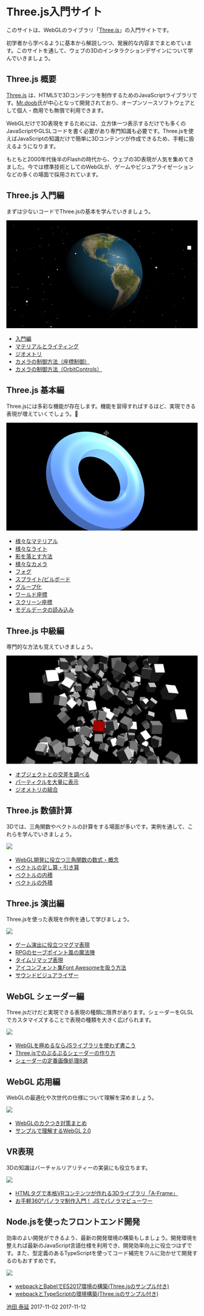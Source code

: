 # Three.js入門サイト

このサイトは、WebGLのライブラリ「[Three.js](https://threejs.org)」の入門サイトです。

初学者から学べるように基本から解説しつつ、発展的な内容までまとめています。このサイトを通して、ウェブの3Dのインタラクションデザインについて学んでいきましょう。




## Three.js 概要

[Three.js](http://www.createjs.com) は、HTML5で3Dコンテンツを制作するためのJavaScriptライブラリです。[Mr.doob](http://mrdoob.com)氏が中心となって開発されており、オープンソースソフトウェアとして個人・商用でも無償で利用できます。

WebGLだけで3D表現をするためには、立方体一つ表示するだけでも多くのJavaScriptやGLSLコードを書く必要があり専門知識も必要です。Three.jsを使えばJavaScriptの知識だけで簡単に3Dコンテンツが作成できるため、手軽に扱えるようになります。

もともと2000年代後半のFlashの時代から、ウェブの3D表現が人気を集めてきました。今では標準技術としてのWebGLが、ゲームやビジュアライゼーションなどの多くの場面で採用されています。


## Three.js 入門編

まずは少ないコードでThree.jsの基本を学んでいきましょう。

![](../imgs/camera_orbitcontrols.png)

- [入門編](quickstart.md)
- [マテリアルとライティング](material_basic.md)
- [ジオメトリ](geometry_general.md)
- [カメラの制御方法（座標制御）](camera_position.md)
- [カメラの制御方法（OrbitControls）](camera_orbitcontrols.md)


## Three.js 基本編

Three.jsには多彩な機能が存在します。機能を習得すればするほど、実現できる表現が増えていくでしょう。


![](../imgs/material_variation_toon.png)


- [様々なマテリアル](material_variation.md)
- [様々なライト](light_variation.md)
- [影を落とす方法](light_shadowmap.md)
- [様々なカメラ](camera_variation.md)
- [フォグ](fog.md)
- [スプライト/ビルボード](sprite.md)
- [グループ化](object_group.md)
- [ワールド座標](position_world.md)
- [スクリーン座標](position_project.md)
- [モデルデータの読み込み](model_basic.md)

## Three.js 中級編

専門的な方法も覚えていきましょう。

![](../imgs/raycast.png)

- [オブジェクトとの交差を調べる](raycast.md)
- [パーティクルを大量に表示](points.md)
- [ジオメトリの結合](geometry_merge.md)

## Three.js 数値計算

3Dでは、三角関数やベクトルの計算をする場面が多いです。実例を通して、これらを学んでいきましょう。

![](https://ics.media/wp-content/uploads/2016/08/1601_trigonometric_function1.jpg)


- [WebGL開発に役立つ三角関数の数式・概念](https://ics.media/entry/10657)
- [ベクトルの足し算・引き算](https://ics.media/entry/15043)
- [ベクトルの内積](https://ics.media/entry/15321)
- [ベクトルの外積](https://ics.media/entry/15467)

## Three.js 演出編

Three.jsを使った表現を作例を通して学びましょう。

![](https://ics.media/wp-content/uploads/2016/11/160907_magma_effect.jpg)

- [ゲーム演出に役立つマグマ表現](https://ics.media/entry/13973)
- [RPGのセーブポイント風の魔法陣](https://ics.media/entry/11401)
- [タイムリマップ表現](https://ics.media/entry/7162)
- [アイコンフォント集Font Awesomeを扱う方法](https://ics.media/entry/8385)
- [サウンドビジュアライザー](https://ics.media/entry/9105)


## WebGL シェーダー編

Three.jsだけだと実現できる表現の種類に限界があります。シェーダーをGLSLでカスタマイズすることで表現の種類を大きく広げられます。

![](https://ics.media/wp-content/uploads/2015/03/150311_eyecatch.png)

- [WebGLを極めるならJSライブラリを使わず書こう](https://ics.media/entry/2663)
- [Three\.jsでのぷるぷるシェーダーの作り方](https://ics.media/entry/3228)
- [シェーダーの定番画像処理8選](https://ics.media/entry/5535)


## WebGL 応用編

WebGLの最適化や次世代の仕様について理解を深めましょう。


![](https://ics.media/wp-content/uploads/2017/07/170706_webgl2_eyecatch.png)

- [WebGLのカクつき対策まとめ](https://ics.media/entry/12930)
- [サンプルで理解するWebGL 2\.0](https://ics.media/entry/16060)


## VR表現

3Dの知識はバーチャルリアリティーの実装にも役立ちます。

![](https://ics.media/wp-content/uploads/2017/01/170112_panorama_eye.jpg)

- [HTMLタグで本格VRコンテンツが作れる3Dライブラリ「A\-Frame」](https://ics.media/entry/13401)
- [お手軽360°パノラマ制作入門！ JSでパノラマビューワー](https://ics.media/entry/14490)


## Node.jsを使ったフロントエンド開発

効率のよい開発ができるよう、最新の開発環境の構築もしましょう。開発環境を整えれば最新のJavaScript言語仕様を利用でき、開発効率向上に役立つはずです。また、型定義のあるTypeScriptを使ってコード補完をフルに効かせて開発するのもおすすめです。

![](https://ics.media/wp-content/uploads/2017/08/170808_eyecatch_webpack_typescript.jpg)

- [webpackとBabelでES2017環境の構築\(Three\.jsのサンプル付き\)](https://ics.media/entry/16028)
- [webpackとTypeScriptの環境構築\(Three\.jsのサンプル付き\)](https://ics.media/entry/16329)


<article-author>[池田 泰延](https://twitter.com/clockmaker)</article-author>
<article-date-published>2017-11-02</article-date-published>
<article-date-modified>2017-11-12</article-date-modified>
